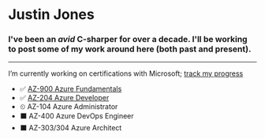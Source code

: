 # Justin Jones

### I've been an *avid* C-sharper for over a decade.  I'll be working to post some of my work around here (both past and present).

---

I’m currently working on certifications with Microsoft; [track my progress](https://docs.microsoft.com/en-us/users/rvajustin/)
 - ✅ [AZ-900 Azure Fundamentals](https://www.youracclaim.com/badges/d2ce46ad-6869-4072-b722-f6b51c18249e/public_url)
 - ✅ [AZ-204 Azure Developer](https://www.youracclaim.com/badges/17b29341-36f1-4a71-b48e-abe255dcfb93/public_url)
 - ⏲ AZ-104 Azure Administrator
 - ⬛ AZ-400 Azure DevOps Engineer
 - ⬛ AZ-303/304 Azure Architect
